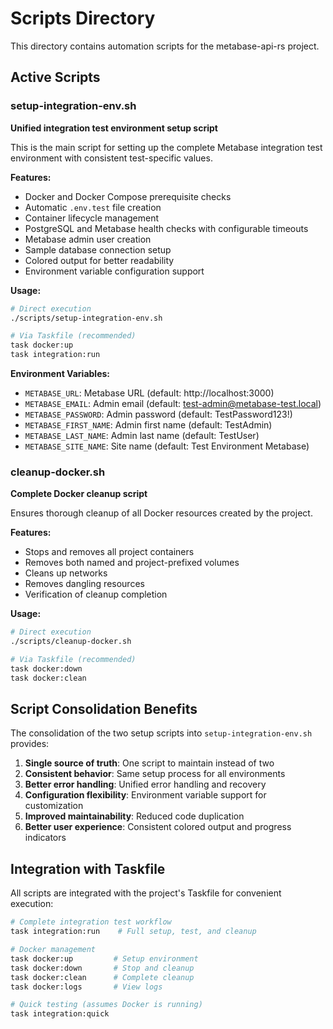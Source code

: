 # Scripts Directory

This directory contains automation scripts for the metabase-api-rs project.

## Active Scripts

### setup-integration-env.sh
**Unified integration test environment setup script**

This is the main script for setting up the complete Metabase integration test environment with consistent test-specific values.

**Features:**
- Docker and Docker Compose prerequisite checks
- Automatic `.env.test` file creation
- Container lifecycle management
- PostgreSQL and Metabase health checks with configurable timeouts
- Metabase admin user creation
- Sample database connection setup
- Colored output for better readability
- Environment variable configuration support

**Usage:**
```bash
# Direct execution
./scripts/setup-integration-env.sh

# Via Taskfile (recommended)
task docker:up
task integration:run
```

**Environment Variables:**
- `METABASE_URL`: Metabase URL (default: http://localhost:3000)
- `METABASE_EMAIL`: Admin email (default: test-admin@metabase-test.local)
- `METABASE_PASSWORD`: Admin password (default: TestPassword123!)
- `METABASE_FIRST_NAME`: Admin first name (default: TestAdmin)
- `METABASE_LAST_NAME`: Admin last name (default: TestUser)
- `METABASE_SITE_NAME`: Site name (default: Test Environment Metabase)

### cleanup-docker.sh
**Complete Docker cleanup script**

Ensures thorough cleanup of all Docker resources created by the project.

**Features:**
- Stops and removes all project containers
- Removes both named and project-prefixed volumes
- Cleans up networks
- Removes dangling resources
- Verification of cleanup completion

**Usage:**
```bash
# Direct execution
./scripts/cleanup-docker.sh

# Via Taskfile (recommended)
task docker:down
task docker:clean
```

## Script Consolidation Benefits

The consolidation of the two setup scripts into `setup-integration-env.sh` provides:

1. **Single source of truth**: One script to maintain instead of two
2. **Consistent behavior**: Same setup process for all environments
3. **Better error handling**: Unified error handling and recovery
4. **Configuration flexibility**: Environment variable support for customization
5. **Improved maintainability**: Reduced code duplication
6. **Better user experience**: Consistent colored output and progress indicators

## Integration with Taskfile

All scripts are integrated with the project's Taskfile for convenient execution:

```bash
# Complete integration test workflow
task integration:run    # Full setup, test, and cleanup

# Docker management
task docker:up         # Setup environment
task docker:down       # Stop and cleanup
task docker:clean      # Complete cleanup
task docker:logs       # View logs

# Quick testing (assumes Docker is running)
task integration:quick
```